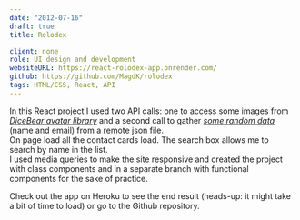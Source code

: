 ```yaml
---
date: "2012-07-16"
draft: true
title: Rolodex

client: none
role: UI design and development
websiteURL: https://react-rolodex-app.onrender.com/
github: https://github.com/MagdK/rolodex
tags: HTML/CSS, React, API
---
```


In this React project I used two API calls: one to access some images from [*DiceBear avatar library*][DiceBear avatar library] and a second call to gather [*some random data*][some random data] (name and email) from a remote json file.  
On page load all the contact cards load. The search box allows me to search by name in the list.  
I used media queries to make the site responsive and created the project with class components and in a separate branch with functional components for the sake of practice.  

Check out the app on Heroku to see the end result (heads-up: it might take a bit of time to load) or go to the Github repository. 

[DiceBear avatar library]: https://avatars.dicebear.com/
[some random data]: https://jsonplaceholder.typicode.com/users
